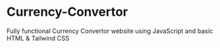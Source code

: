 # Currency-Convertor
Fully functional Currency Convertor website using JavaScript and basic HTML &amp; Tailwind CSS
